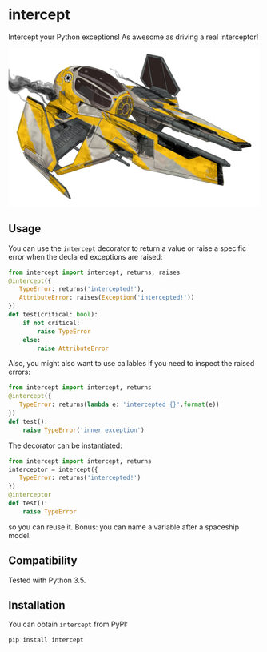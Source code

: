 intercept
===========

Intercept your Python exceptions! As awesome as driving a real interceptor!

![As awesome as this.](Anakin_jedi_interceptor.jpg)

Usage
-----

You can use the `intercept` decorator to return a value or raise a specific error when the declared exceptions are raised:

```python
from intercept import intercept, returns, raises
@intercept({
   TypeError: returns('intercepted!'),
   AttributeError: raises(Exception('intercepted!'))
})
def test(critical: bool):
    if not critical:
        raise TypeError
    else:
        raise AttributeError
```

Also, you might also want to use callables if you need to inspect the raised errors:

```python
from intercept import intercept, returns
@intercept({
   TypeError: returns(lambda e: 'intercepted {}'.format(e))
})
def test():
    raise TypeError('inner exception')
```

The decorator can be instantiated:

```python
from intercept import intercept, returns
interceptor = intercept({
   TypeError: returns('intercepted!')
})
@interceptor
def test():
    raise TypeError
```

so you can reuse it. Bonus: you can name a variable after a spaceship model.

Compatibility
-------------

Tested with Python 3.5.

Installation
------------

You can obtain `intercept` from PyPI:

```bash
pip install intercept
```

